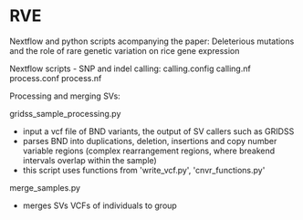 # RVE
Nextflow and python scripts acompanying the paper:
Deleterious mutations and the role of rare genetic variation on rice gene expression


Nextflow scripts - SNP and indel calling:
calling.config
calling.nf
process.conf
process.nf
 

Processing and merging SVs:

gridss_sample_processing.py
- input a vcf file of BND variants, the output of SV callers such as GRIDSS
- parses BND into duplications, deletion, insertions and copy number variable regions (complex rearrangement regions, where breakend intervals overlap within the sample)
- this script uses functions from 'write_vcf.py', 'cnvr_functions.py'

merge_samples.py
- merges SVs VCFs of individuals to group 
